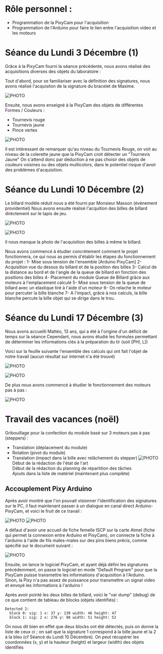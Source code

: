 # Rôle personnel :
- Programmation de la PixyCam pour l'acquisition
- Programmation de l'Arduino pour faire le lien entre l'acquisition video et les moteurs


# Séance du Lundi 3 Décembre (1)

Grâce à la PixyCam fourni la séance précédente, nous avons réalisé des acquisitions diverses des objets du laboratoire :

Tout d'abord, pour se familiariser avec la définition des signatures, nous avons réalisé l'acquisiton de la signature du bracelet de Maxime.


![PHOTO](https://github.com/AntoineFacq/Billarduino/blob/master/rapports/images/acquisition_bracelet.png)

Ensuite, nous avons enseigné à la PixyCam des objets de différentes Formes / Couleurs :
- Tournevis rouge
- Tournevis jaune
- Pince vertes

![PHOTO](https://github.com/AntoineFacq/Billarduino/blob/master/rapports/images/acquisition_tournevis.png)

Il est intéressant de remarquer qu'au niveau du Tournevis Rouge, on voit au niveau de la colerette jaune que la PixyCam croit détecter un "Tournevis Jaune"
On s'attend donc par déduction à ne pas choisir des objets de couleurs voisines ou des objets multicolors, dans le potentiel risque d'avoir des problèmes d'acquisition.

# Séance du Lundi 10 Décembre (2)

Le billard modèle réduit nous a été fourni par Monsieur Masson (évènement providentiel)
Nous avons ensuite réalisé l'acquition des billes de billard dirèctement sur le tapis de jeu.


![PHOTO](https://github.com/AntoineFacq/Billarduino/blob/master/rapports/images/billard_initial.jpg)

![PHOTO](https://github.com/AntoineFacq/Billarduino/blob/master/rapports/images/acquisition_bille.png)

Il nous manque la photo de l'acquisition des billes à même le billard.

Nous avons commencé à étudier concrètement comment le projet fonctionnera, ce qui nous as permis d'établir les étapes du fonctionnement du projet :
1- Mise sous tension de l'ensemble [Arduino PixyCam]
2- Acquisition vue du dessus du billard et de la position des billes
3- Calcul de la distance au bord et de l'angle de la queue de billard en fonction des positions des billes
4- Placement du module Queue de Billard grâce aux moteurs à l'emplacement calculé
5- Mise sous tension de la queue de billard avec un elastique tiré à l'aide d'un moteur
6- On relache le moteur pour percuter la bille blanche
7- A l'impact, grâce à nos calculs, la bille blanche percute la bille objet qui se dirige dans le trou.


# Séance du Lundi 17 Décembre (3)

Nous avons accueilli Mattéo, 13 ans, qui a été à l'origine d'un déficit de temps sur la séance
Cependant, nous avons étudié les formules permettant de déterminer les informations clés à la préparation du tir (soit [PHI, L])

Voici sur la feuille suivante l'ensemble des calculs qui ont fait l'objet de notre travail (aucun résultat sur internet n'a été trouvé)


![PHOTO](https://github.com/AntoineFacq/Billarduino/blob/master/rapports/images/calculs_angle_et_dist.jpg)

![PHOTO](https://github.com/AntoineFacq/Billarduino/blob/master/rapports/images/schema_billard.jpg)

De plus nous avons commencé à étudier le fonctionnement des moteurs pas à pas :


![PHOTO](https://github.com/AntoineFacq/Billarduino/blob/master/rapports/images/moteur_step.jpg)

# Travail des vacances (noël)
Gribouillage pour la confection du module basé sur 3 moteurs pas à pas (steppers) :
- Translation (déplacement du module)
- Rotation (pivot du module)
- Translation (impact dans la bille avec relâchement du stepper)
![PHOTO](https://github.com/AntoineFacq/Billarduino/blob/master/rapports/images/50002E56-34F4-4C36-9A6F-B8EEDA670598.jpeg)
Début de la rédaction de l'état de l'art  
Début de la rédaction du planning de répartition des tâches  
Ajouts dans la liste de matériel (maintenant plus complète)  


## Accouplement Pixy Arduino

Après avoir montré que l'on pouvait visionner l'identification des signatures sur le PC, il faut maintenant passer à un dialogue en canal direct Arduino-PixyCam, et voici le fruit de ce travail :

![PHOTO](https://github.com/AntoineFacq/Billarduino/blob/master/rapports/images/pixy_with_arduino.jpg)
![PHOTO](https://github.com/AntoineFacq/Billarduino/blob/master/rapports/images/pixy_to_arduino.png)

A défaut d'avoir une accueil de fiche femelle ISCP sur la carte Atmel (fiche qui permet la connexion entre Arduino et PixyCam), on connecte la fiche à l'arduino à l'aide de fils males-males sur des pins biens précis, comme spécifié sur le document suivant :

![PHOTO](https://github.com/AntoineFacq/Billarduino/blob/master/rapports/images/iscp_connection.jpg)


Ensuite, on lance le logiciel PixyCam, et ayant déjà défini les signatures précédemment, on passe le logiciel en mode "Default Program" pour que la PixyCam puisse transmettre les informations d'acquisition à l'Arduino. Sinon, la Pixy n'a pas assez de puissance pour transmettre un signal video et envoyé les informations à l'arduino !

Après avoir pointé les deux billes de billard, voici le "var dump" (debug) de ce que contient de tableau de blocks (objets identifiés) :

```
Detected 2:
  block 0: sig: 1 x: 37 y: 139 width: 46 height: 47
  block 1: sig: 2 x: 276 y: 98 width: 51 height: 52
```

On nous dit bien en effet que deux blocks ont été détectés, puis on donne la liste de ceux ci ; on sait que la signature 1 correspond à la bille jaune et la 2 à la bleu (cf Séance du Lundi 10 Décembre). On peut récupérer les coordonnées (x, y) et la hauteur (height) et largeur (width) des objets identifiés
